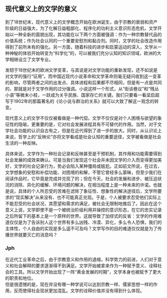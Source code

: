 ## 现代意义上的文学的意义

到了18世纪末，现代意义上的文学概念开始在欧洲诞生，由于宗教的衰弱和资产阶级的日益强大，为了化解日益粗鄙化、程序化的功利主义意识形态危机，文学开始以一种全新的面貌出现，其功能在以下两个方面被强调：作为一种宗教替代品的价值系统；作为社会认同的一个重要安慰剂和黏合剂。同时，文学的社会改造作用得到了前所未有的强化。另一方面，随着科技的进步和启蒙运动的深入，文学从一种神秘的体验开始转变为“科学化”的，可以被我们充分认知的知识领域，欧洲的大学相继设立了文学专业。

发轫于18世纪末的欧洲文学变革，与其说是对文学功能的重新发现，还不如说是对文学的强行“征用”。而中国近现代小说革命和文学革命则毫无疑问收到这一变革的影响，尽管两者之间的出发点、具体进程和后果都不尽相同，但是有一点是共同的，那就是对于文学作用的过分强调。小说这样一个形式，从“街谈巷议”和“残丛小语”等微末小枝，一跃成为关乎民族、国家存亡的关键。我们只要看一看梁启超写于1902年的那篇著名的《论小说与群治的关系》就可以大致了解这一观念的转变。

现代意义上的文学不仅仅被看做是一种代偿。文学不仅仅是对个人困境与欲望的象征性的隐喻，更重要的是，它对社会发展进程具有不可替代的作用。当然，对于文学社会功能的认识自古有之，但是在近代得到了进一步的放大。同时，从认识论上来说，哲学上的“反映论”亦将文学看成是社会认知的重要途径，文学被看做是社会生活的一种反映。

具体来说，文学作为一种社会记录和反映甚至是干预机制，其作用和功能需要得到社会发展的成效来确认。可是当我们发现这个社会并未因文学的介入而变得更加美好，文学的社会记录行为，势必会陷入某种僵局或尴尬。正如前文所说，在过去，文学想象的安慰和补偿功能、对困境的和解，不管它曾经多么蒙昧，但至少我们在阅读作品时，它毕竟是完成并兑现了的；但在今天，社会的发展和进步、被压迫状况的消除、异化的缓解、环境问题的解决，在相当程度上是一种未来的许诺。也就是说，具体的个人所忍受的苦难在滤除了象征性、想象性的解决途径后，文学所要求的“现实解决”从来没有、也不可能真正兑现。于是，个人被要求忍受他们实际上不能忍受的社会状况，其愿望和需求的满足，被社会无限制地推后了。因此在这个意义上说，文学即使不是一个被统治阶级利用并操控的意识形态，在它的忠实记录之后所留下的基本上是一个原样的世界。这就导致了加缪式的反省：文学的作用难道仅仅是为了告诉别人这个世界有多么凶残、冷漠、异化，多么令人恐惧，我们的主体性，个人自由的实现是多么遥不可及吗？文学写作的目的难道仅仅就是为了传播世界就要灭亡的消息吗？

### Jph

在近代工业革命之后，由于宗教意义和作用的退缩，科学势力的前进，人们对于意义和社会解释的要求逐渐得不到满足。文学开始被拿来作为一种赋予意义、诠释社会的工具。所以文学开始出现了一阵“黄金发展的时期”，文学本身也被赋予了更大的职责和地位。  
但是很遗憾的是，现在并没有哪一种学说可以达到宗教一样、儒家思想一样的作用，反而使得社会现状更加混乱。文学的诠释价值并没有得到什么体现。
